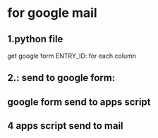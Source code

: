 # for google mail 

## 1.python file
  get google form ENTRY_ID: for each column
## 2.: send to google form: 
## google form send to apps script
## 4 apps script send to mail
